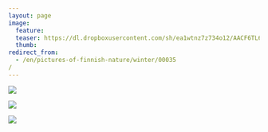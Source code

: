 ```yaml
---
layout: page
image:
  feature:
  teaser: https://dl.dropboxusercontent.com/sh/ea1wtnz7z734o12/AACF6TL6vAM_BCAKqhKz_RjPa/luontokuvat/talvi/DS40827-245px.jpg
  thumb:
redirect_from:
  - /en/pictures-of-finnish-nature/winter/00035/
---
```


[![](https://dl.dropboxusercontent.com/sh/ea1wtnz7z734o12/AAB11QCmS7zePVGKOX_XzWLVa/luontokuvat/talvi/DS40822-800px.jpg)](https://dl.dropboxusercontent.com/sh/ea1wtnz7z734o12/AAC-XeNltH77TJfYBO9nu-Qha/luontokuvat/talvi/DS40822.jpg)

[![](https://dl.dropboxusercontent.com/sh/ea1wtnz7z734o12/AAB99WF8NhDYKbuDQpVCU0kna/luontokuvat/talvi/DS40825-800px.jpg)](https://dl.dropboxusercontent.com/sh/ea1wtnz7z734o12/AAATpikYfS25oo_NGk5Ns_Hla/luontokuvat/talvi/DS40825.jpg)

[![](https://dl.dropboxusercontent.com/sh/ea1wtnz7z734o12/AABB68mMWLA1IYtiW35ZWQcca/luontokuvat/talvi/DS40827-800px.jpg)](https://dl.dropboxusercontent.com/sh/ea1wtnz7z734o12/AAA-j4vhOFYgfRAubvIK8kYta/luontokuvat/talvi/DS40827.jpg)
